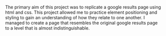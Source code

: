 The primary aim of this project was to replicate a google results page using html and css. This project allowed me to practice element positioning and styling to gain an understanding of how they relate to one another. I managed to create a page that resembles the original google results page to a level that is almost indistinguishable. 
